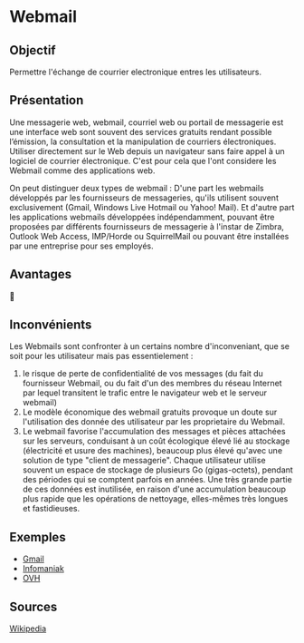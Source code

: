 # Webmail
## Objectif
Permettre l'échange de courrier electronique entres les utilisateurs.

## Présentation
Une messagerie web, webmail, courriel web ou portail de messagerie est une interface web sont souvent des services gratuits rendant possible l’émission, la consultation et la manipulation de courriers électroniques. Utiliser directement sur le Web depuis un navigateur sans faire appel à un logiciel de courrier électronique.
C'est pour cela que l'ont considere les Webmail comme des applications web.

On peut distinguer deux types de webmail :
D'une part les webmails développés par les fournisseurs de messageries, qu'ils utilisent souvent exclusivement (Gmail, Windows Live Hotmail ou Yahoo! Mail). Et d'autre part les applications webmails développées indépendamment, pouvant être proposées par différents fournisseurs de messagerie à l'instar de Zimbra, Outlook Web Access, IMP/Horde ou SquirrelMail ou pouvant être installées par une entreprise pour ses employés.

## Avantages
🚧

## Inconvénients
Les Webmails sont confronter à un certains nombre d'inconveniant, que se soit pour les utilisateur mais pas essentielement :
1. le risque de perte de confidentialité de vos messages (du fait du fournisseur Webmail, ou du fait d'un des membres du réseau Internet par lequel transitent le trafic entre le navigateur web et le serveur webmail) 
2. Le modèle économique des webmail gratuits provoque un doute sur l'utilisation des donnée des utilisateur par les proprietaire du Webmail.
3. Le webmail favorise l'accumulation des messages et pièces attachées sur les serveurs, conduisant à un coût écologique élevé lié au stockage (électricité et usure des machines), beaucoup plus élevé qu'avec une solution de type "client de messagerie". Chaque utilisateur utilise souvent un espace de stockage de plusieurs Go (gigas-octets), pendant des périodes qui se comptent parfois en années. Une très grande partie de ces données est inutilisée, en raison d'une accumulation beaucoup plus rapide que les opérations de nettoyage, elles-mêmes très longues et fastidieuses.

## Exemples
- [Gmail](https://mail.google.com/mail/)
- [Infomaniak](https://login.infomaniak.com)
- [OVH](https://www.ovh.com/fr/mail/)

## Sources
[Wikipedia](https://fr.wikipedia.org/wiki/Messagerie_web)
